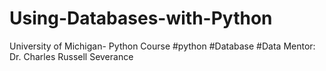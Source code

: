 # Using-Databases-with-Python
University of Michigan- Python Course #python #Database #Data
Mentor: Dr. Charles Russell Severance
